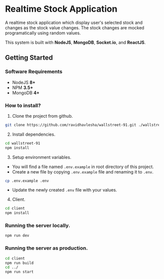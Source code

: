 # Realtime Stock Application

A realtime stock application which display user's selected stock and changes as the stock value changes.
The stock changes are mocked programatically using random values.

This system is built with **NodeJS**, **MongoDB**, **Socket.io**, and **ReactJS**.

## Getting Started

### Software Requirements

-   NodeJS **8+**
-   NPM **3.5+**
-   MongoDB **4+**

### How to install?
1. Clone the project from github.
```bash
git clone https://github.com/ravidhavlesha/wallstreet-91.git ./wallstreet-91
```
2. Install dependencies.
```bash
cd wallstreet-91
npm install
```
3. Setup environment variables. 
- You will find a file named `.env.example` in root directory of this project.
- Create a new file by copying `.env.example` file and renaming it to `.env`.

 ```bash
cp .env.example .env
```
- Update the newly created `.env` file with your values.

4. Client.
```bash
cd client
npm install
```

### Running the server locally.
```bash
npm run dev
```
### Running the server as production.
```bash
cd client
npm run build
cd ../
npm run start
```
